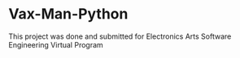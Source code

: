 # Vax-Man-Python
This project was done and submitted for Electronics Arts Software Engineering Virtual Program
